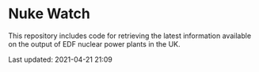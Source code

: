 # Nuke Watch

This repository includes code for retrieving the latest information available on the output of EDF nuclear power plants in the UK.

Last updated: 2021-04-21 21:09